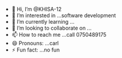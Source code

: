 - 👋 Hi, I’m @KHISA-12
- 👀 I’m interested in ...software development
- 🌱 I’m currently learning ...
- 💞️ I’m looking to collaborate on ...
- 📫 How to reach me ...call 0750489175
- 😄 Pronouns: ...carl
- ⚡ Fun fact: ...no fun

<!---
KHISA-12/KHISA-12 is a ✨ special ✨ repository because its `README.md` (this file) appears on your GitHub profile.
You can click the Preview link to take a look at your changes.
--->
